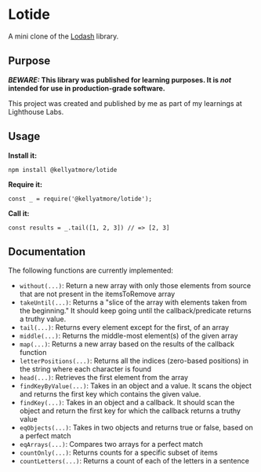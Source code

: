# Lotide

A mini clone of the [Lodash](https://lodash.com) library.

## Purpose

**_BEWARE:_ This library was published for learning purposes. It is _not_ intended for use in production-grade software.**

This project was created and published by me as part of my learnings at Lighthouse Labs. 

## Usage

**Install it:**

`npm install @kellyatmore/lotide`

**Require it:**

`const _ = require('@kellyatmore/lotide');`

**Call it:**

`const results = _.tail([1, 2, 3]) // => [2, 3]`

## Documentation

The following functions are currently implemented:

* `without(...)`: Return a new array with only those elements from source that are not present in the itemsToRemove array
* `takeUntil(...)`: Returns a "slice of the array with elements taken from the beginning." It should keep going until the callback/predicate returns a truthy value.
* `tail(...)`: Returns every element except for the first, of an array
* `middle(...)`: Returns the middle-most element(s) of the given array
* `map(...)`: Returns a new array based on the results of the callback function
* `letterPositions(...)`: Returns all the indices (zero-based positions) in the string where each character is found
* `head(...)`: Retrieves the first element from the array
* `findKeyByValue(...)`: Takes in an object and a value. It scans the object and returns the first key which contains the given value.
* `findKey(...)`: Takes in an object and a callback. It should scan the object and return the first key for which the callback returns a truthy value
* `eqObjects(...)`: Takes in two objects and returns true or false, based on a perfect match
* `eqArrays(...)`: Compares two arrays for a perfect match
* `countOnly(...)`: Returns counts for a specific subset of items
* `countLetters(...)`: Returns a count of each of the letters in a sentence


